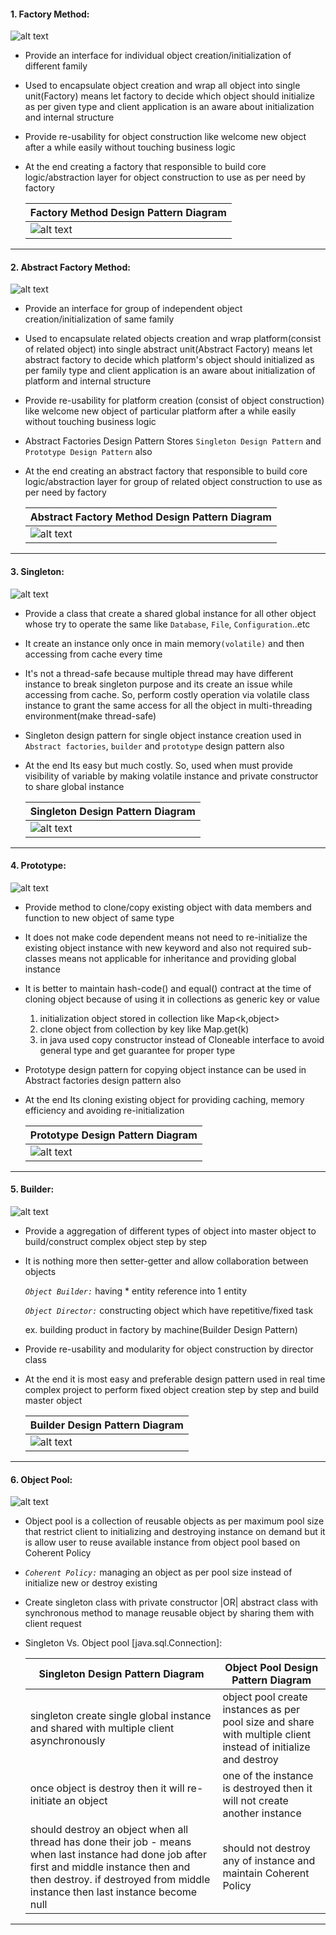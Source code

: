 #### 1. Factory Method: 
![alt text](https://github.com/manish24-tech/Java-Object-Oriented-Design-Pattern/blob/master/DP_img/factory-method-mini.png "Factory Method Creational Design Pattern")  
* Provide an interface for individual object creation/initialization of different family
* Used to encapsulate object creation and wrap all object into single unit(Factory) means let factory to decide which object should initialize as per given type and client application is an aware about initialization and internal structure
* Provide re-usability for object construction like welcome new object after a while easily without touching business logic 
* At the end creating a factory that responsible to build core logic/abstraction layer for object construction to use as per need by factory 

    | Factory Method Design Pattern Diagram | 
    | ---------------------- |
    | ![alt text](https://github.com/manish24-tech/Java-Object-Oriented-Design-Pattern/blob/master/DP_Diagram/factory_method.png "Factory Method Diagram") |
***
#### 2. Abstract Factory Method: 
![alt text](https://github.com/manish24-tech/Java-Object-Oriented-Design-Pattern/blob/master/DP_img/abstract-factory-mini.png "Abstract Creational Factory Design Pattern")  
* Provide an interface for group of independent object creation/initialization of same family
* Used to encapsulate related objects creation and wrap platform(consist of related object) into single abstract unit(Abstract Factory) means let abstract factory to decide which platform's object should initialized as per family type and client application is an aware about initialization of platform and internal structure
* Provide re-usability for platform creation (consist of object construction) like welcome new object of particular platform after a while easily without touching business logic
* Abstract Factories Design Pattern Stores `Singleton Design Pattern` and `Prototype Design Pattern` also
* At the end creating an abstract factory that responsible to build core logic/abstraction layer for group of related object construction to use as per need by factory 

    | Abstract Factory Method Design Pattern Diagram | 
    | ---------------------- |
    | ![alt text](https://github.com/manish24-tech/Java-Object-Oriented-Design-Pattern/blob/master/DP_Diagram/abstract_factory.png "Abstract Factory Method Diagram") |
***
#### 3. Singleton: 
![alt text](https://github.com/manish24-tech/Java-Object-Oriented-Design-Pattern/blob/master/DP_img/singleton-mini.png "Sigleton Creational Design Pattern")  
* Provide a class that create a shared global instance for all other object whose try to operate the same like `Database`, `File`, `Configuration`..etc
* It create an instance only once in main memory`(volatile)` and then accessing from cache every time
* It's not a thread-safe because multiple thread may have different instance to break singleton purpose and its create an issue while accessing from cache. So, perform costly operation via volatile class instance to grant the same access for all the object in multi-threading environment(make thread-safe)
* Singleton design pattern for single object instance creation used in `Abstract factories`, `builder` and `prototype` design pattern also
* At the end Its easy but much costly. So, used when must provide visibility of variable by making volatile instance and private constructor to share global instance

    | Singleton Design Pattern Diagram | 
    | ---------------------- |
    | ![alt text](https://github.com/manish24-tech/Java-Object-Oriented-Design-Pattern/blob/master/DP_Diagram/singleton.png "Singleton Diagram") |
***
#### 4. Prototype: 
![alt text](https://github.com/manish24-tech/Java-Object-Oriented-Design-Pattern/blob/master/DP_img/prototype-mini.png "Prototype Creational Design Pattern")  
* Provide method to clone/copy existing object with data members and function to new object of same type
* It does not make code dependent means not need to re-initialize the existing object instance with new keyword and also not required sub-classes means not applicable for inheritance and providing global instance
* It is better to maintain hash-code() and equal() contract at the time of cloning object because of using it in collections as generic<T> key or value<R> 
    1. initialization object stored in collection like Map<k,object>
    2. clone object from collection by key like Map.get(k)
    3. in java used copy constructor instead of Cloneable interface to avoid general type and get guarantee for proper type 
* Prototype design pattern for copying object instance can be used in Abstract factories design pattern also
* At the end Its cloning existing object for providing caching, memory efficiency and avoiding re-initialization

    | Prototype Design Pattern Diagram | 
    | ---------------------- |
    | ![alt text](https://github.com/manish24-tech/Java-Object-Oriented-Design-Pattern/blob/master/DP_Diagram/prototype.png "Prototype Diagram") |
***
#### 5. Builder: 
![alt text](https://github.com/manish24-tech/Java-Object-Oriented-Design-Pattern/blob/master/DP_img/builder-mini.png "Builder Creational Design Pattern")  
* Provide a aggregation of different types of object into master object to build/construct complex object step by step
* It is nothing more then setter-getter and allow collaboration between objects

    *`Object Builder:`* having * entity reference into 1 entity
    
    *`Object Director:`* constructing object which have repetitive/fixed task 
    
  ex. building product in factory by machine(Builder Design Pattern)
* Provide re-usability and modularity for object construction by director class 
* At the end it is most easy and preferable design pattern used in real time complex project to perform fixed object creation step by step and build master object

    | Builder Design Pattern Diagram | 
    | ---------------------- |
    | ![alt text](https://github.com/manish24-tech/Java-Object-Oriented-Design-Pattern/blob/master/DP_Diagram/builder_director.png "Builder Diagram") |
***
#### 6. Object Pool: 

![alt text](https://github.com/manish24-tech/Java-Object-Oriented-Design-Pattern/blob/master/DP_img/object_pool.png "Object Pool Creational Design Pattern")  
* Object pool is a collection of reusable objects as per maximum pool size that restrict client to initializing and destroying instance on demand but it is allow user to reuse available instance from object pool based on Coherent Policy
* *`Coherent Policy:`* managing an object as per pool size instead of initialize new or destroy existing
* Create singleton class with private constructor |OR| abstract class with synchronous method to manage reusable object by sharing them with client request
* Singleton Vs. Object pool  [java.sql.Connection]:

    | Singleton Design Pattern Diagram | Object Pool Design Pattern Diagram | 
    | ------------------------------ | ------------------------------ |
    | singleton create single global instance and shared with multiple client asynchronously| object pool create instances as per pool size and share with multiple client instead of initialize and destroy| 
    | once object is destroy then it will re-initiate an object| one of the instance is destroyed then it will not create another instance| 
    | should destroy an object when all thread has done their job - means when last instance had done job after first and middle instance then and then destroy. if destroyed from middle instance then last instance become null| should not destroy any of instance and maintain Coherent Policy|
***
